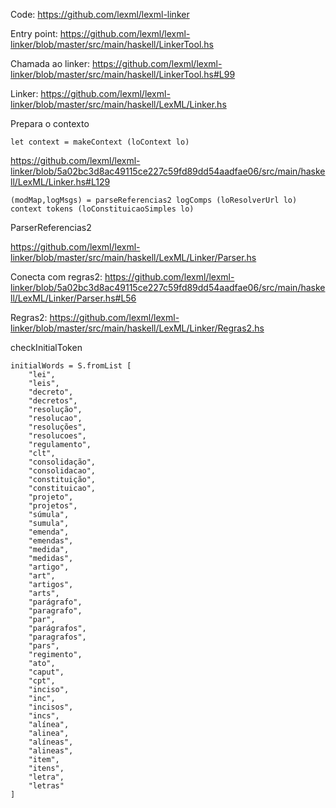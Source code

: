
Code: https://github.com/lexml/lexml-linker

Entry point: https://github.com/lexml/lexml-linker/blob/master/src/main/haskell/LinkerTool.hs

Chamada ao linker: https://github.com/lexml/lexml-linker/blob/master/src/main/haskell/LinkerTool.hs#L99

Linker: https://github.com/lexml/lexml-linker/blob/master/src/main/haskell/LexML/Linker.hs

Prepara o contexto

    let context = makeContext (loContext lo)

https://github.com/lexml/lexml-linker/blob/5a02bc3d8ac49115ce227c59fd89dd54aadfae06/src/main/haskell/LexML/Linker.hs#L129

    (modMap,logMsgs) = parseReferencias2 logComps (loResolverUrl lo) context tokens (loConstituicaoSimples lo)

ParserReferencias2

https://github.com/lexml/lexml-linker/blob/master/src/main/haskell/LexML/Linker/Parser.hs

Conecta com regras2: https://github.com/lexml/lexml-linker/blob/5a02bc3d8ac49115ce227c59fd89dd54aadfae06/src/main/haskell/LexML/Linker/Parser.hs#L56

Regras2: https://github.com/lexml/lexml-linker/blob/master/src/main/haskell/LexML/Linker/Regras2.hs

checkInitialToken 

    initialWords = S.fromList [
        "lei",
        "leis",
        "decreto",
        "decretos",
        "resolução",
        "resolucao",    
        "resoluções",
        "resolucoes",
        "regulamento",
        "clt",
        "consolidação",
        "consolidacao",
        "constituição",
        "constituicao",
        "projeto",
        "projetos",
        "súmula",
        "sumula",
        "emenda",
        "emendas",
        "medida",
        "medidas",
        "artigo",
        "art",
        "artigos",
        "arts",
        "parágrafo",
        "paragrafo",
        "par",
        "parágrafos",
        "paragrafos",
        "pars",
        "regimento",
        "ato",
        "caput",
        "cpt",
        "inciso",
        "inc",
        "incisos",
        "incs",
        "alínea",
        "alinea",
        "alíneas",
        "alineas",
        "item",
        "itens",
        "letra",
        "letras"
    ]
    
